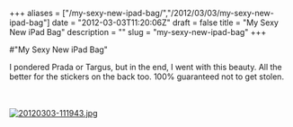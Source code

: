 +++
aliases = ["/my-sexy-new-ipad-bag/","/2012/03/03/my-sexy-new-ipad-bag"]
date = "2012-03-03T11:20:06Z"
draft = false
title = "My Sexy New iPad Bag"
description = ""
slug = "my-sexy-new-ipad-bag"
+++

#"My Sexy New iPad Bag"

I pondered Prada or Targus, but in the end, I went with this beauty. All the better for the stickers on the back too. 100% guaranteed not to get stolen.

<br /><br /><a href="https://s3-eu-west-1.amazonaws.com/conoroneill.net/wp-content/uploads/2012/03/20120303-111943.jpg"><img src="https://s3-eu-west-1.amazonaws.com/conoroneill.net/wp-content/uploads/2012/03/20120303-111943.jpg" alt="20120303-111943.jpg" class="alignnone size-full" /></a>